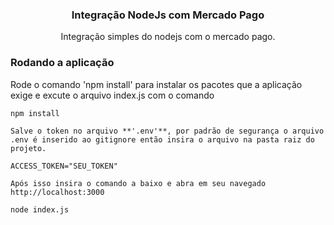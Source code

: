 
<h3 align="center">Integração NodeJs com Mercado Pago</h3>
<p align="center">
Integração simples do nodejs com o mercado pago.
  <br>
</p>



### Rodando a aplicação
Rode o comando 'npm install' para instalar os pacotes que a aplicação exige e excute o arquivo index.js com o comando

```shell
npm install

Salve o token no arquivo **'.env'**, por padrão de segurança o arquivo .env é inserido ao gitignore então insira o arquivo na pasta raiz do projeto.

ACCESS_TOKEN="SEU_TOKEN"

Após isso insira o comando a baixo e abra em seu navegado http://localhost:3000 

node index.js
```



